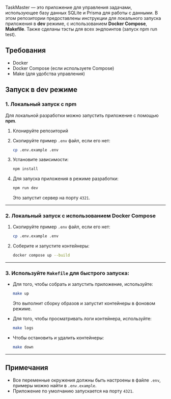 TaskMaster — это приложение для управления задачами, использующее базу данных SQLite и Prisma для работы с данными. В этом репозитории предоставлены инструкции для локального запуска приложения в **dev** режиме, с использованием **Docker Compose**, **Makefile**. Также сделаны тэсты для всех эндпоинтов (запуск npm run test).

## Требования

* Docker
* Docker Compose (если используете Compose)
* Make (для удобства управления)

## Запуск в **dev** режиме

### 1. Локальный запуск с **npm**

Для локальной разработки можно запустить приложение с помощью **npm**.

1. Клонируйте репозиторий
2. Скопируйте пример `.env` файл, если его нет:

   ```bash
   cp .env.example .env
   ```

3. Установите зависимости:

   ```bash
   npm install
   ```

4. Для запуска приложения в режиме разработки:

   ```bash
   npm run dev
   ```

   Это запустит сервер на порту `4321`.

---

### 2. Локальный запуск с использованием **Docker Compose**

1. Скопируйте пример `.env` файл, если его нет:

   ```bash
   cp .env.example .env
   ```

2. Соберите и запустите контейнеры:

   ```bash
   docker compose up --build
   ```
---

### 3. Используйте `Makefile` для быстрого запуска:

   * Для того, чтобы собрать и запустить приложение, используйте:

     ```bash
     make up
     ```

     Это выполнит сборку образов и запустит контейнеры в фоновом режиме.

   * Для того, чтобы просматривать логи контейнера, используйте:

     ```bash
     make logs
     ```


   * Чтобы остановить и удалить контейнеры:

     ```bash
     make down
     ```
---

## Примечания

* Все переменные окружения должны быть настроены в файле `.env`, примеры можно найти в `.env.example`.
* Приложение по умолчанию запускается на порту `4321`.